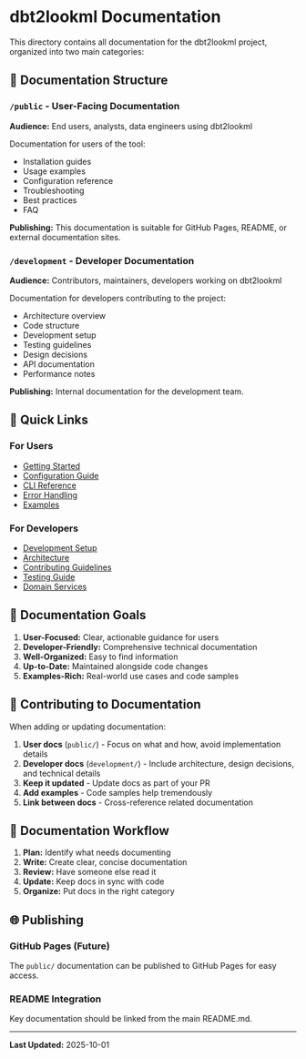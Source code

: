 # dbt2lookml Documentation

This directory contains all documentation for the dbt2lookml project, organized into two main categories:

## 📁 Documentation Structure

### `/public` - User-Facing Documentation
**Audience:** End users, analysts, data engineers using dbt2lookml

Documentation for users of the tool:
- Installation guides
- Usage examples
- Configuration reference
- Troubleshooting
- Best practices
- FAQ

**Publishing:** This documentation is suitable for GitHub Pages, README, or external documentation sites.

### `/development` - Developer Documentation
**Audience:** Contributors, maintainers, developers working on dbt2lookml

Documentation for developers contributing to the project:
- Architecture overview
- Code structure
- Development setup
- Testing guidelines
- Design decisions
- API documentation
- Performance notes

**Publishing:** Internal documentation for the development team.

## 📖 Quick Links

### For Users
- [Getting Started](public/getting-started.md)
- [Configuration Guide](public/configuration.md)
- [CLI Reference](public/cli-reference.md)
- [Error Handling](public/error-handling.md)
- [Examples](public/examples/)

### For Developers
- [Development Setup](development/setup.md)
- [Architecture](development/architecture.md)
- [Contributing Guidelines](../CONTRIBUTING.md)
- [Testing Guide](development/testing.md)
- [Domain Services](development/domain-services.md)

## 🎯 Documentation Goals

1. **User-Focused:** Clear, actionable guidance for users
2. **Developer-Friendly:** Comprehensive technical documentation
3. **Well-Organized:** Easy to find information
4. **Up-to-Date:** Maintained alongside code changes
5. **Examples-Rich:** Real-world use cases and code samples

## 📝 Contributing to Documentation

When adding or updating documentation:

1. **User docs** (`public/`) - Focus on what and how, avoid implementation details
2. **Developer docs** (`development/`) - Include architecture, design decisions, and technical details
3. **Keep it updated** - Update docs as part of your PR
4. **Add examples** - Code samples help tremendously
5. **Link between docs** - Cross-reference related documentation

## 🔄 Documentation Workflow

1. **Plan:** Identify what needs documenting
2. **Write:** Create clear, concise documentation
3. **Review:** Have someone else read it
4. **Update:** Keep docs in sync with code
5. **Organize:** Put docs in the right category

## 🌐 Publishing

### GitHub Pages (Future)
The `public/` documentation can be published to GitHub Pages for easy access.

### README Integration
Key documentation should be linked from the main README.md.

---

**Last Updated:** 2025-10-01
